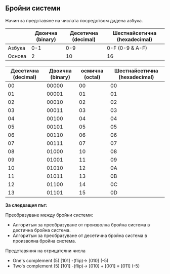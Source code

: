 ## Бройни системи

Начин за представяне на числата посредством дадена азбука.

|  | Двоична (binary) | Десетична (decimal) | Шестнайсетична (hexadecimal) |
|---------------------|------------------|-----------------|------------------------------|
| Aзбука              | 0-1            | 0-9             | 0-F (0-9 & A-F)                |
| Основа              | 2            | 10           | 16                           |

| Десетична (decimal) | Двоична (binary) | осмична (octal) | Шестнайсетична (hexadecimal) |
|---------------------|------------------|-----------------|------------------------------|
| 00                  | 00000            | 00              | 00                           |
| 01                  | 00001            | 01              | 01                           |
| 02                  | 00010            | 02              | 02                           |
| 03                  | 00011            | 03              | 03                           |
| 04                  | 00100            | 04              | 04                           |
| 05                  | 00101            | 05              | 05                           |
| 06                  | 00110            | 06              | 06                           |
| 07                  | 00111            | 07              | 07                           |
| 08                  | 01000            | 10              | 08                           |
| 09                  | 01001            | 11              | 09                           |
| 10                  | 01010            | 12              | 0A                           |
| 11                  | 01011            | 13              | 0B                           |
| 12                  | 01100            | 14              | 0C                           |
| 13                  | 01101            | 15              | 0D                           |

**За следващия път:**

Преобразуване между бройни системи: <br />
- Алгоритъм за преобразуване от произволна бройна система в дестична бройна система.
- Алгоритъм за преобразуване от десетична бройна система в произволна бройна система.

Представяния на отрицателни числа
- One's complement (5) [101] -(flip)-> [010] (-5)
- Two's complement (5) [101] -(flip)-> [010] + [001] = [011] (-5)
